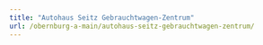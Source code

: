 ```yaml
---
title: "Autohaus Seitz Gebrauchtwagen-Zentrum"
url: /obernburg-a-main/autohaus-seitz-gebrauchtwagen-zentrum/
---
```

